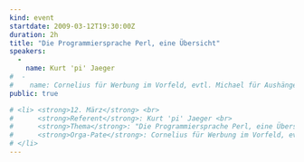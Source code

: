 ```yaml
---
kind: event
startdate: 2009-03-12T19:30:00Z
duration: 2h
title: "Die Programmiersprache Perl, eine Übersicht"
speakers:
  -
    name: Kurt 'pi' Jaeger
#  -
#    name: Cornelius für Werbung im Vorfeld, evtl. Michael für Aushänge/Flyer (Orgapate)
public: true

# <li> <strong>12. März</strong> <br>
#      <strong>Referent</strong>: Kurt 'pi' Jaeger <br>
#      <strong>Thema</strong>: "Die Programmiersprache Perl, eine Übersicht" <br>
#      <strong>Orga-Pate</strong>: Cornelius für Werbung im Vorfeld, evtl. Michael für Aushänge/Flyer  <br>
# </li>
---
```

